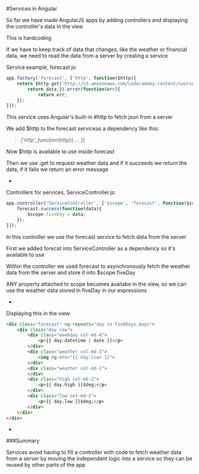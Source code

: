 #Services in Angular

So far we have made AngularJS apps by adding controllers and displaying the controller's data in the view

This is hardcoding

If we have to keep track of data that changes, like the weather or financial data, we need to read the data from a server by creating a service

Service example, forecast.js:

```javascript
app.factory('forecast', ['http', function($http){
    return $http.get('http://s3.amazonaws.com/codecademy-content/courses/itp4/forecast-api/forecast.json').success(function(data){
        return data;}).error(function(err){
            return err;
    });
}]);
```

This service uses Angular's built-in #http to fetch json from a server

We add $http to the forecast serviceas a dependency like this:

>['$http', function($http){ ... }]

Now $http is available to use inside forecast

Then we use .get to request weather data and if it succeeds we return the data, if it fails we return an error message

-

Controllers for services, ServiceController.js:

```javascript
app.controller('ServiceController', ['$scope', 'forecast', function($scope, forecast){
    forecast.success(function(data){
        $scope.fiveDay = data;
    });
}]);
```

In this controller we use the forecast service to fetch data from the server

First we added forecat into ServiceController as a dependency so it's available to use

Within the controller we used forecast to asynchronously fetch the weather data from the server and store it into $scope.fiveDay

ANY property attached to scope becomes availabe in the view, so we can use the weather data stored in fiveDay in our expressions

-

Displaying this in the view:

```HTML
<div class="forecast" ng-repeats="day in fiveDays.days">
    <div class="day row">
        <div class="weekday col-md-4">
            <p>{{ day.datetime | date }}</p>
        </div>
        <div class="weather col-md-3">
            <img ng-src="{{ day.icon }}">
        </div>
        <div class="weather col-md-1">
        </div>
        <div class="high col-md-2">
            <p>{{ day.high }}$deg;</p>
        </div>
        <div class="low col-md-2">
            <p>{{ day.low }}$deg;</p>
        </div>
    </div>
</div>
```

-

###Summary

Services avoid having to fill a controller with code to fetch weather data from a server by moving the independant logic into a service so they can be reused by other parts of the app
